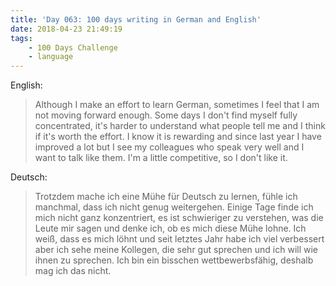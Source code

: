 ```yaml
---
title: 'Day 063: 100 days writing in German and English'
date: 2018-04-23 21:49:19
tags:
    - 100 Days Challenge
    - language
---
```

English:
> Although I make an effort to learn German, sometimes I feel that I am not moving forward enough. Some days I don't find myself fully concentrated, it's harder to understand what people tell me and I think if it's worth the effort. I know it is rewarding and since last year I have improved a lot but I see my colleagues who speak very well and I want to talk like them. I'm a little competitive, so I don't like it.

Deutsch:
> Trotzdem mache ich eine Mühe für Deutsch zu lernen, fühle ich manchmal, dass ich nicht genug weitergehen. Einige Tage finde ich mich nicht ganz konzentriert, es ist schwieriger zu verstehen, was die Leute mir sagen und denke ich, ob es mich diese Mühe lohne. Ich weiß, dass es mich löhnt und seit letztes Jahr habe ich viel verbessert aber ich sehe meine Kollegen, die sehr gut sprechen und ich will wie ihnen zu sprechen. Ich bin ein bisschen wettbewerbsfähig, deshalb mag ich das nicht.